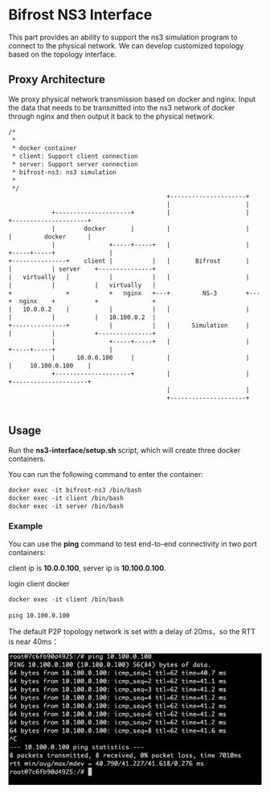 # Bifrost NS3 Interface

This part provides an ability to support the ns3 simulation program to connect to the physical network. We can develop customized topology based on the topology interface.

## Proxy Architecture

We proxy physical network transmission based on docker and nginx. Input the data that needs to be transmitted into the ns3 network of docker through nginx and then output it back to the physical network.

```
/* 
 *
 * docker container
 * client: Support client connection
 * server: Support server connection
 * bifrost-ns3: ns3 simulation
 *
 */
                                            +---------------------+
                                            |                     |
            +---------------------+         |                     |         +---------------------+
            |        docker       |         |                     |         |         docker      |
            |               +-----+-----+   |                     |   +-----+-----+               |        
+---------------+    client |           |   |       Bifrost       |   |           | server    +---------------+    
|   virtually   |           |           |   |                     |   |           |           |   virtually   |    
+               +           +   nginx   +---+         NS-3        +---+  nginx    +           +               +
|   10.0.0.2    |           |           |   |                     |   |           |           |   10.100.0.2  |
+---------------+           |           |   |      Simulation     |   |           |           +---------------+    
            |               +-----+-----+   |                     |   +-----+-----+               |
            |      10.0.0.100     |         |                     |         |     10.100.0.100    |
            +---------------------+         |                     |         +---------------------+    
                                            |                     |
                                            +---------------------+


```

## Usage

Run the **ns3-interface/setup.sh** script, which will create three docker containers.

You can run the following command to enter the container:

```
docker exec -it bifrost-ns3 /bin/bash
docker exec -it client /bin/bash
docker exec -it server /bin/bash
```

### Example
You can use the **ping** command to test end-to-end connectivity in two port containers:

client ip is **10.0.0.100**, server ip is **10.100.0.100**.

login client docker
```
docker exec -it client /bin/bash

ping 10.100.0.100
```
The default P2P topology network is set with a delay of 20ms，so the RTT is near 40ms：

![img.png](../../../../../draw/ns3ping.png)